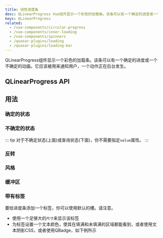 ```yaml
---
title: 线性进度条
desc: QLinearProgress Vue组件显示一个彩色的加载条。该条可以有一个确定的进度或一个不确定的动画。
keys: QLinearProgress
related:
  - /vue-components/circular-progress
  - /vue-components/inner-loading
  - /vue-components/spinners
  - /quasar-plugins/loading
  - /quasar-plugins/loading-bar
---
```


QLinearProgress组件显示一个彩色的加载条。该条可以有一个确定的进度或一个不确定的动画。它应该被用来通知用户，一个动作正在后台发生。

## QLinearProgress API

<doc-api file="QLinearProgress" />

## 用法

### 确定的状态
<doc-example title="已确定的状态" file="QLinearProgress/Determinate" />

### 不确定的状态
<doc-example title="不确定状态" file="QLinearProgress/Indeterminate" />

::: tip
对于不确定状态(上面)或查询状态(下面)，你不需要指定`value`属性。
:::

<doc-example title="查询状态" file="QLinearProgress/Query" />

### 反转

<doc-example title="反转进度方向" file="QLinearProgress/Reverse" />

### 风格

<doc-example title="自定义高度" file="QLinearProgress/CustomHeight" />

<doc-example title="标准尺寸" file="QLinearProgress/StandardSizes" />

<doc-example title="条纹" file="QLinearProgress/Stripe" />

<doc-example title="深色背景下" file="QLinearProgress/OnDarkBackground" dark />

### 缓冲区

<doc-example title="缓冲区" file="QLinearProgress/Buffering" />

### 带有标签

要给进度条添加一个标签，你可以使用默认的槽。请注意。
- 使用一个足够大的`尺寸`来显示该标签
- 为标签设置一个文本颜色，使其在填满和未填满的区域都能看到，或者使用文本阴影CSS，或者使用QBadge，如下例所示

<doc-example title="有一个标签" file="QLinearProgress/Label" />
